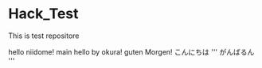 # Hack_Test
This is test repositore

hello niidome!
main
hello by okura!
guten Morgen!
こんにちは
'''
がんばるん
'''